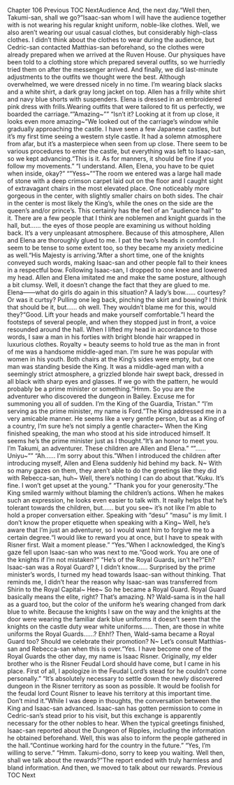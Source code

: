 Chapter 106 Previous TOC NextAudience And, the next day.“Well then, Takumi-san, shall we go?”Isaac-san whom I will have the audience together with is not wearing his regular knight uniform, noble-like clothes. Well, we also aren’t wearing our usual casual clothes, but considerably high-class clothes. I didn’t think about the clothes to wear during the audience, but Cedric-san contacted Matthias-san beforehand, so the clothes were already prepared when we arrived at the Ruven House. Our physiques have been told to a clothing store which prepared several outfits, so we hurriedly tried them on after the messenger arrived. And finally, we did last-minute adjustments to the outfits we thought were the best. Although overwhelmed, we were dressed nicely in no time. I’m wearing black slacks and a white shirt, a dark gray long jacket on top. Allen has a frilly white shirt and navy blue shorts with suspenders. Elena is dressed in an embroidered pink dress with frills.Wearing outfits that were tailored to fit us perfectly, we boarded the carriage.“”Amazing~”” “Isn’t it? Looking at it from up close, it looks even more amazing~”We looked out of the carriage’s window while gradually approaching the castle. I have seen a few Japanese castles, but it’s my first time seeing a western style castle. It had a solemn atmosphere from afar, but it’s a masterpiece when seen from up close. There seem to be various procedures to enter the castle, but everything was left to Isaac-san, so we kept advancing.“This is it. As for manners, it should be fine if you follow my movements.” “I understand. Allen, Elena, you have to be quiet when inside, okay?” “”Yess~””The room we entered was a large hall made of stone with a deep crimson carpet laid out on the floor and I caught sight of extravagant chairs in the most elevated place. One noticeably more gorgeous in the center, with slightly smaller chairs on both sides. The chair in the center is most likely the King’s, while the ones on the side are the queen’s and/or prince’s. This certainly has the feel of an “audience hall” to it. There are a few people that I think are noblemen and knight guards in the hall, but…… the eyes of those people are examining us without holding back. It’s a very unpleasant atmosphere. Because of this atmosphere, Allen and Elena are thoroughly glued to me. I pat the two’s heads in comfort. I seem to be tense to some extent too, so they became my anxiety medicine as well.“His Majesty is arriving.”After a short time, one of the knights conveyed such words, making Isaac-san and other people fall to their knees in a respectful bow. Following Isaac-san, I dropped to one knee and lowered my head. Allen and Elena imitated me and make the same posture, although a bit clumsy. Well, it doesn’t change the fact that they are glued to me. Elena――what do girls do again in this situation? A lady’s bow…… courtesy? Or was it curtsy? Pulling one leg back, pinching the skirt and bowing? I think that should be it, but…… oh well. They wouldn’t blame me for this, would they?“Good. Lift your heads and make yourself comfortable.”I heard the footsteps of several people, and when they stopped just in front, a voice resounded around the hall. When I lifted my head in accordance to those words, I saw a man in his forties with bright blonde hair wrapped in luxurious clothes. Royalty = beauty seems to hold true as the man in front of me was a handsome middle-aged man. I’m sure he was popular with women in his youth. Both chairs at the King’s sides were empty, but one man was standing beside the King. It was a middle-aged man with a seemingly strict atmosphere, a grizzled blonde hair swept back, dressed in all black with sharp eyes and glasses. If we go with the pattern, he would probably be a prime minister or something.“Hmm. So you are the adventurer who discovered the dungeon in Bailey. Excuse me for summoning you all of sudden. I’m the King of the Guardia, Tristan.” “I’m serving as the prime minister, my name is Ford.”The King addressed me in a very amicable manner. He seems like a very gentle person, but as a King of a country, I’m sure he’s not simply a gentle character~ When the King finished speaking, the man who stood at his side introduced himself. It seems he’s the prime minister just as I thought.“It’s an honor to meet you. I’m Takumi, an adventurer. These children are Allen and Elena.” “”…… Uniyu~”” “Ah…… I’m sorry about this.”When I introduced the children after introducing myself, Allen and Elena suddenly hid behind my back. N~ With so many gazes on them, they aren’t able to do the greetings like they did with Rebecca-san, huh~ Well, there’s nothing I can do about that.“Kuku. It’s fine. I won’t get upset at the young.” “Thank you for your generosity.”The King smiled warmly without blaming the children’s actions. When he makes such an expression, he looks even easier to talk with. It really helps that he’s tolerant towards the children, but…… but you see~ it’s not like I’m able to hold a proper conversation either. Speaking with “desu” “masu” is my limit. I don’t know the proper etiquette when speaking with a King~ Well, he’s aware that I’m just an adventurer, so I would want him to forgive me to a certain degree.“I would like to reward you at once, but I have to speak with Risner first. Wait a moment please.” “Yes.”When I acknowledged, the King’s gaze fell upon Isaac-san who was next to me.“Good work. You are one of the knights if I’m not mistaken?” “He’s of the Royal Guards, isn’t he?”Eh? Isaac-san was a Royal Guard? I, I didn’t know…… Surprised by the prime minister’s words, I turned my head towards Isaac-san without thinking. That reminds me, I didn’t hear the reason why Isaac-san was transferred from Shirin to the Royal Capital~ Hee~ So he became a Royal Guard. Royal Guard basically means the elite, right? That’s amazing. N? Wald-sama is in the hall as a guard too, but the color of the uniform he’s wearing changed from dark blue to white. Because the knights I saw on the way and the knights at the door were wearing the familiar dark blue uniforms it doesn’t seem that the knights on the castle duty wear white uniforms…… Then, are those in white uniforms the Royal Guards……? Ehh!? Then, Wald-sama became a Royal Guard too? Should we celebrate their promotion? N~ Let’s consult Matthias-san and Rebecca-san when this is over.“Yes. I have become one of the Royal Guards the other day, my name is Isaac Risner. Originally, my elder brother who is the Risner Feudal Lord should have come, but I came in his place. First of all, I apologize in the Feudal Lord’s stead for he couldn’t come personally.” “It’s absolutely necessary to settle down the newly discovered dungeon in the Risner territory as soon as possible. It would be foolish for the feudal lord Count Risner to leave his territory at this important time. Don’t mind it.”While I was deep in thoughts, the conversation between the King and Isaac-san advanced. Isaac-san has gotten permission to come in Cedric-san’s stead prior to his visit, but this exchange is apparently necessary for the other nobles to hear. When the typical greetings finished, Isaac-san reported about the Dungeon of Ripples, including the information he obtained beforehand. Well, this was also to inform the people gathered in the hall.“Continue working hard for the country in the future.” “Yes, I’m willing to serve.” “Hmm. Takumi-dono, sorry to keep you waiting. Well then, shall we talk about the rewards?”The report ended with truly harmless and bland information. And then, we moved to talk about our rewards. Previous TOC Next